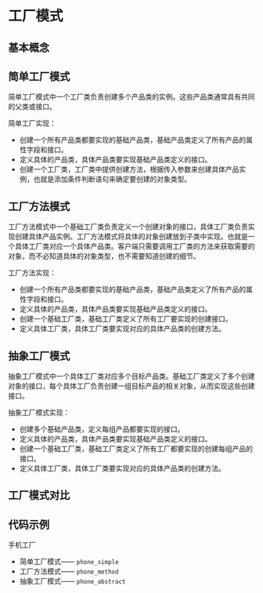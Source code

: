 # 工厂模式

## 基本概念

## 简单工厂模式

简单工厂模式中一个工厂类负责创建多个产品类的实例。这些产品类通常具有共同的父类或接口。

简单工厂实现：

* 创建一个所有产品类都要实现的基础产品类，基础产品类定义了所有产品的属性字段和接口。
* 定义具体的产品类，具体产品类要实现基础产品类定义的接口。
* 创建一个工厂类，工厂类中提供创建方法，根据传入参数来创建具体产品实例，也就是添加条件判断语句来确定要创建的对象类型。

## 工厂方法模式

工厂方法模式中一个基础工厂类负责定义一个创建对象的接口，具体工厂类负责实现创建具体产品实例。工厂方法模式将具体的对象创建放到子类中实现。也就是一个具体工厂类对应一个具体产品类。客户端只需要调用工厂类的方法来获取需要的对象，而不必知道具体的对象类型，也不需要知道创建的细节。

工厂方法实现：

* 创建一个所有产品类都要实现的基础产品类，基础产品类定义了所有产品的属性字段和接口。
* 定义具体的产品类，具体产品类要实现基础产品类定义的接口。
* 创建一个基础工厂类，基础工厂类定义了所有工厂要实现的创建接口。
* 定义具体工厂类，具体工厂类要实现对应的具体产品类的创建方法。

## 抽象工厂模式

抽象工厂模式中一个具体工厂类对应多个目标产品类。基础工厂类定义了多个创建对象的接口，每个具体工厂负责创建一组目标产品的相关对象，从而实现这些创建接口。

抽象工厂模式实现：

* 创建多个基础产品类，定义每组产品都要实现的接口。
* 定义具体的产品类，具体产品类要实现基础产品类定义的接口。
* 创建一个基础工厂类，基础工厂类定义了所有工厂都要实现的创建每组产品的接口。
* 定义具体工厂类，具体工厂类要实现对应的具体产品类的创建方法。

## 工厂模式对比

## 代码示例

手机工厂

* 简单工厂模式—— `phone_simple`
* 工厂方法模式—— `phone_method`
* 抽象工厂模式—— `phone_abstract`
